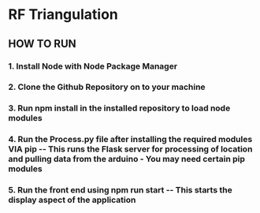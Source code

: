# RF Triangulation



## HOW TO RUN

### 1. Install Node with Node Package Manager

### 2. Clone the Github Repository on to your machine

### 3. Run npm install in the installed repository to load node modules

### 4. Run the Process.py file after installing the required modules VIA pip -- This runs the Flask server for processing of location and pulling data from the arduino - You may need certain pip modules

### 5. Run the front end using npm run start -- This starts the display aspect of the application

